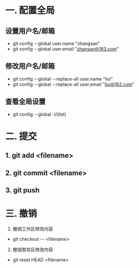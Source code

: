 # 一. 配置全局
## 设置用户名/邮箱
* git config --global user.name "zhangsan"
* git config --global user.email "zhansan@163.com"
## 修改用户名/邮箱
* git config --global --replace-all user.name "lisi"
* git config --global --replace-all user.email "lisi@162.com"
## 查看全局设置
* git config --global -l/(list)
# 二. 提交
## 1. git add \<filename>
## 2. git commit \<filename>
## 3. git push
# 三. 撤销
1. 撤销工作区修改内容
* git checkout -- \<filename>
2. 撤销暂存区修改内容
* git reset HEAD \<filename>
